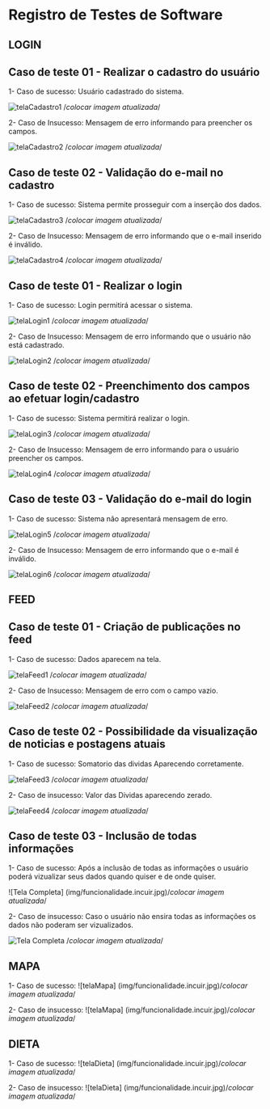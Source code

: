 # Registro de Testes de Software

## LOGIN

## Caso de teste 01 - Realizar o cadastro do usuário

1- Caso de sucesso: Usuário cadastrado do sistema.

![telaCadastro1](img/TesteCadastro1.png) /*colocar imagem atualizada*/

2- Caso de Insucesso: Mensagem de erro informando para preencher os campos.

![telaCadastro2](img/TelaCadastro2.png) /*colocar imagem atualizada*/

## Caso de teste 02 - Validação do e-mail no cadastro

1- Caso de sucesso: Sistema permite prosseguir com a inserção dos dados.

![telaCadastro3](img/TelaCadastro3.png) /*colocar imagem atualizada*/

2- Caso de Insucesso: Mensagem de erro informando que o e-mail inserido é inválido.

![telaCadastro4](img/TesteCadastro4.png) /*colocar imagem atualizada*/

## Caso de teste 01 - Realizar o login

1- Caso de sucesso: Login permitirá acessar o sistema.

![telaLogin1](img/TesteLogin1.png) /*colocar imagem atualizada*/

2- Caso de Insucesso: Mensagem de erro informando que o usuário não está cadastrado.

![telaLogin2](img/TesteLogin2.png) /*colocar imagem atualizada*/

## Caso de teste 02 - Preenchimento dos campos ao efetuar login/cadastro

1- Caso de sucesso: Sistema permitirá realizar o login.

![telaLogin3](img/TesteLogin3.png) /*colocar imagem atualizada*/

2- Caso de Insucesso: Mensagem de erro informando para o usuário preencher os campos.

![telaLogin4](img/TesteLogin4.png) /*colocar imagem atualizada*/

## Caso de teste 03 - Validação do e-mail do login

1- Caso de sucesso: Sistema não apresentará mensagem de erro.

![telaLogin5](img/TesteLogin5.png) /*colocar imagem atualizada*/

2- Caso de Insucesso: Mensagem de erro informando que o e-mail é inválido.

![telaLogin6](img/TesteLogin6.png) /*colocar imagem atualizada*/


## FEED 

## Caso de teste 01 - Criação de publicações no feed

1- Caso de sucesso: Dados aparecem na tela.

![telaFeed1](img/caso_de_sucesso_telaDeDespesas.png) /*colocar imagem atualizada*/

2- Caso de Insucesso: Mensagem de erro com o campo vazio.

![telaFeed2](img/caso_de_insucesso_tela_de_despesas.png) /*colocar imagem atualizada*/


## Caso de teste 02 - Possibilidade da visualização de noticias e postagens atuais

1- Caso de sucesso: Somatorio das dividas Aparecendo corretamente.

![telaFeed3](img/caso%20sucesso%20teste03.png) /*colocar imagem atualizada*/

2- Caso de insucesso: Valor das Dividas aparecendo zerado.

![telaFeed4](img/caso%20insucesso%20teste%2003.png) /*colocar imagem atualizada*/


## Caso de teste 03 - Inclusão de todas informações

1- Caso de sucesso: Após a inclusão de todas as informações o usuário poderá vizualizar seus dados quando quiser e de onde quiser.

![Tela Completa] (img/funcionalidade.incuir.jpg)/*colocar imagem atualizada*/

2- Caso de insucesso: Caso o usuário não ensira todas as informações os dados não poderam ser vizualizados.

![Tela Completa](img/tela.extratos.jpg) /*colocar imagem atualizada*/


## MAPA 

1- Caso de sucesso:
![telaMapa] (img/funcionalidade.incuir.jpg)/*colocar imagem atualizada*/

2- Caso de insucesso:
![telaMapa] (img/funcionalidade.incuir.jpg)/*colocar imagem atualizada*/


## DIETA 

1- Caso de sucesso:
![telaDieta] (img/funcionalidade.incuir.jpg)/*colocar imagem atualizada*/

2- Caso de insucesso:
![telaDieta] (img/funcionalidade.incuir.jpg)/*colocar imagem atualizada*/
